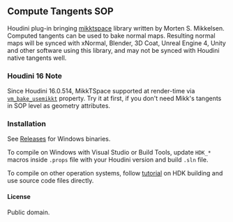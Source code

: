 ## Compute Tangents SOP

Houdini plug-in bringing [mikktspace] library written by Morten S. Mikkelsen.
Computed tangents can be used to bake normal maps. Resulting normal maps will
be synced with xNormal, Blender, 3D Coat, Unreal Engine 4, Unity and other
software using this library, and may not be synced with Houdini native tangents
well.

[mikktspace]: http://wiki.blender.org/index.php/Dev:Shading/Tangent_Space_Normal_Maps


### Houdini 16 Note
Since Houdini 16.0.514, MikkTSpace supported at render-time via [`vm_bake_usemikkt`](http://www.sidefx.com/docs/houdini/props/mantra#vm_bake_usemikkt)
property. Try it at first, if you don't need Mikk's tangents in SOP level as
geometry attributes.


### Installation
See [Releases](https://github.com/teared/mikktspace-for-houdini/releases) for
Windows binaries.

To compile on Windows with Visual Studio or Build Tools, update `HDK_*` macros
inside `.props` file with your Houdini version and build `.sln` file.

To compile on other operation systems, follow [tutorial] on HDK building and
use source code files directly.

[tutorial]: http://www.sidefx.com/docs/hdk15.0/_h_d_k__intro__compiling.html


#### License
Public domain.
